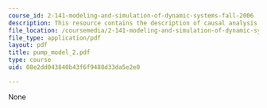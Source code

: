 ```yaml
---
course_id: 2-141-modeling-and-simulation-of-dynamic-systems-fall-2006
description: This resource contains the description of causal analysis.
file_location: /coursemedia/2-141-modeling-and-simulation-of-dynamic-systems-fall-2006/08e2dd043840b43f6f9488d33da5e2e0_pump_model_2.pdf
file_type: application/pdf
layout: pdf
title: pump_model_2.pdf
type: course
uid: 08e2dd043840b43f6f9488d33da5e2e0

---
```

None